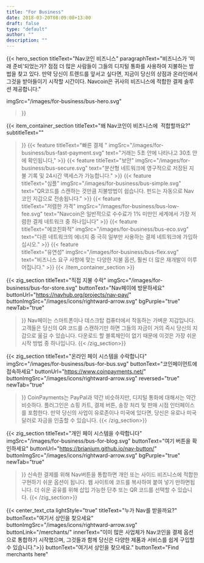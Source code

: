 ```yaml
---
title: "For Business"
date: 2018-03-20T08:09:08+13:00
draft: false
type: "default"
author: ""
description: ""
---
```

{{< hero_section
titleText="Nav코인 비즈니스"
paragraphText="비즈니스가 '미래 준비'되었는가? 점점 더 많은 사람들이 그들의 디지털 통화를 사용하여 지불하는 방법을 찾고 있다. 만약 당신이 트렌드를 앞서고 싶다면, 지금이 당신의 상점과 온라인에서 그것을 받아들이기 시작할 시간이다. Navcoin은 귀사의 비즈니스에 적합한 결제 솔루션&nbsp;제공합니다."

imgSrc="/images/for-business/bus-hero.svg"
>}}

{{< item_container_section 
    titleText="왜 Nav코인이 비즈니스에 &nbsp;적합할까요?"
    subtitleText=""
>}}
    {{< feature 
        titleText="빠른 결제&nbsp;"
        imgSrc="/images/for-business/bus-fast-payment.svg"
        text="거래는 5초 안에 나타나고 30초 안에&nbsp;확인됩니다,"
    >}}
    {{< feature 
        titleText="보안"
        imgSrc="/images/for-business/bus-secure.svg"
        text="분산형 네트워크에 영구적으로 저장된 지불 기록 및 24시간 액세스가&nbsp;가능합니다."
    >}}
    {{< feature                 
        titleText="심플"
        imgSrc="/images/for-business/bus-simple.svg"
        text="QR코드를 스캔하는 것만큼 지불방법이 쉽습니다. 펀드는 자동으로 Nav코인 지갑으로&nbsp;전송됩니다."
    >}}
    {{< feature                 
        titleText="저렴한 가격"
        imgSrc="/images/for-business/bus-low-fee.svg"
        text="Navcoin은 일반적으로 수수료가 1% 미만인 세계에서 가장 저렴한 결제 네트워크 중&nbsp;하나입니다"
    >}}
    {{< feature                 
        titleText="에코친화적"
        imgSrc="/images/for-business/bus-eco.svg"
        text="다른 네트워크의 에너지 중 극히 일부만 사용하는 결제 네트워크에&nbsp;가입하십시오."
    >}}
    {{< feature                 
        titleText="유연성"
        imgSrc="/images/for-business/bus-flex.svg"
        text="비즈니스 요구 사항에 맞는 다양한 지불 옵션, 훨씬 더 많은 재개발이&nbsp;이루어집니다."
    >}}
{{< /item_container_section >}}

{{< zig_section
  titleText="직접 지불 수락"
  imgSrc="/images/for-business/bus-for-store.svg"
  buttonText="Nav페이에 방문하세요"
  buttonUrl="https://navhub.org/projects/nav-pay/"
  buttonImgSrc="/images/icons/rightward-arrow.svg"
  bgPurple="true"
  newTab="true"
>}}
Nav페이는 스마트폰이나 데스크탑 컴퓨터에서 작동하는 가벼운 지갑입니다. 고객들은 당신의 QR 코드를 스캔하기만 하면 그들의 자금이 거의 즉시 당신의 지갑으로 옮길 수 있습니다. 다운로드 할 블록체인이 없기 때문에 이것은 가장 쉬운 시작 방법 중&nbsp;하나입니다.
{{< /zig_section>}}

{{< zig_section
titleText="온라인 페이 시스템을 수락합니다"
imgSrc="/images/for-business/bus-for-bus.svg"
buttonText="코인페이먼트에 접속하세요"
buttonUrl="https://www.coinpayments.net/"
buttonImgSrc="/images/icons/rightward-arrow.svg"
reversed="true"
newTab="true"
>}}
CoinPayments는 PayPal과 약간 비슷하지만, 디지털 통화에 대해서는 약간 비슷하다. 플러그인은 쇼핑 카트, 결제 버튼, 송장 처리 및 판매 시점 인터페이스를 포함한다. 만약 당신의 사업이 유로존이나 미국에 있다면, 당신은 유로나 미국 달러로 자금을 인출할 수&nbsp;있습니다.
{{< /zig_section>}}

{{< zig_section
  titleText="개인 페이 시스템을 수락합니다"
  imgSrc="/images/for-business/bus-for-blog.svg"
  buttonText="여기 버튼을 확인하세요"
  buttonUrl="https://brianium.github.io/nav-button/"
  buttonImgSrc="/images/icons/rightward-arrow.svg"
  bgPurple="true"
  newTab="true"
>}}
신속한 결제를 위해 Nav버튼을 통합하면 개인 또는 사이드 비즈니스에 적합한 구현하기 쉬운 옵션이 됩니다. 웹 사이트에 코드를 복사하여 붙여 넣기 만하면됩니다. 더 쉬운 공유를 위해 삽입 가능한 단추 또는 QR 코드를 선택할 수&nbsp;있습니다.
{{< /zig_section>}}

{{< center_text_cta
    lightStyle="true"
    titleText="누가 Nav를 받을까요?"
    buttonText="여기서 상인을 찾으세요"
    buttonImgSrc="/images/icons/rightward-arrow.svg"
    buttonLink="/merchants/"
    innerText="이미 많은 사업체가 Nav코인을 결제 옵션으로 통합하기 시작했으며, 그것들과 함께 당신은 다양한 제품과 서비스를 쉽게 구입할 수&nbsp;있습니다.">}}
    buttonText="여기서 상인을 찾으세요."
    buttonText="Find merchants here"

